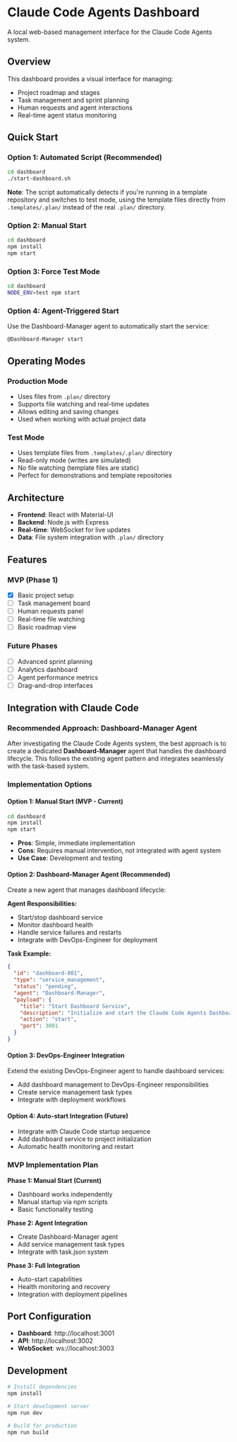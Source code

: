 # Claude Code Agents Dashboard

A local web-based management interface for the Claude Code Agents system.

## Overview

This dashboard provides a visual interface for managing:
- Project roadmap and stages
- Task management and sprint planning
- Human requests and agent interactions
- Real-time agent status monitoring

## Quick Start

### Option 1: Automated Script (Recommended)
```bash
cd dashboard
./start-dashboard.sh
```

**Note**: The script automatically detects if you're running in a template repository and switches to test mode, using the template files directly from `.templates/.plan/` instead of the real `.plan/` directory.

### Option 2: Manual Start
```bash
cd dashboard
npm install
npm start
```

### Option 3: Force Test Mode
```bash
cd dashboard
NODE_ENV=test npm start
```

### Option 4: Agent-Triggered Start
Use the Dashboard-Manager agent to automatically start the service:
```
@Dashboard-Manager start
```

## Operating Modes

### Production Mode
- Uses files from `.plan/` directory
- Supports file watching and real-time updates
- Allows editing and saving changes
- Used when working with actual project data

### Test Mode
- Uses template files from `.templates/.plan/` directory
- Read-only mode (writes are simulated)
- No file watching (template files are static)
- Perfect for demonstrations and template repositories

## Architecture

- **Frontend**: React with Material-UI
- **Backend**: Node.js with Express
- **Real-time**: WebSocket for live updates
- **Data**: File system integration with `.plan/` directory

## Features

### MVP (Phase 1)
- [x] Basic project setup
- [ ] Task management board
- [ ] Human requests panel
- [ ] Real-time file watching
- [ ] Basic roadmap view

### Future Phases
- [ ] Advanced sprint planning
- [ ] Analytics dashboard
- [ ] Agent performance metrics
- [ ] Drag-and-drop interfaces

## Integration with Claude Code

### Recommended Approach: Dashboard-Manager Agent

After investigating the Claude Code Agents system, the best approach is to create a dedicated **Dashboard-Manager** agent that handles the dashboard lifecycle. This follows the existing agent pattern and integrates seamlessly with the task-based system.

### Implementation Options

#### Option 1: Manual Start (MVP - Current)
```bash
cd dashboard
npm install
npm start
```
- **Pros**: Simple, immediate implementation
- **Cons**: Requires manual intervention, not integrated with agent system
- **Use Case**: Development and testing

#### Option 2: Dashboard-Manager Agent (Recommended)
Create a new agent that manages dashboard lifecycle:

**Agent Responsibilities:**
- Start/stop dashboard service
- Monitor dashboard health
- Handle service failures and restarts
- Integrate with DevOps-Engineer for deployment

**Task Example:**
```json
{
  "id": "dashboard-001",
  "type": "service_management",
  "status": "pending",
  "agent": "Dashboard-Manager",
  "payload": {
    "title": "Start Dashboard Service",
    "description": "Initialize and start the Claude Code Agents Dashboard",
    "action": "start",
    "port": 3001
  }
}
```

#### Option 3: DevOps-Engineer Integration
Extend the existing DevOps-Engineer agent to handle dashboard services:
- Add dashboard management to DevOps-Engineer responsibilities
- Create service management task types
- Integrate with deployment workflows

#### Option 4: Auto-start Integration (Future)
- Integrate with Claude Code startup sequence
- Add dashboard service to project initialization
- Automatic health monitoring and restart

### MVP Implementation Plan

**Phase 1: Manual Start (Current)**
- Dashboard works independently
- Manual startup via npm scripts
- Basic functionality testing

**Phase 2: Agent Integration**
- Create Dashboard-Manager agent
- Add service management task types
- Integrate with task.json system

**Phase 3: Full Integration**
- Auto-start capabilities
- Health monitoring and recovery
- Integration with deployment pipelines

## Port Configuration

- **Dashboard**: http://localhost:3001
- **API**: http://localhost:3002
- **WebSocket**: ws://localhost:3003

## Development

```bash
# Install dependencies
npm install

# Start development server
npm run dev

# Build for production
npm run build
```